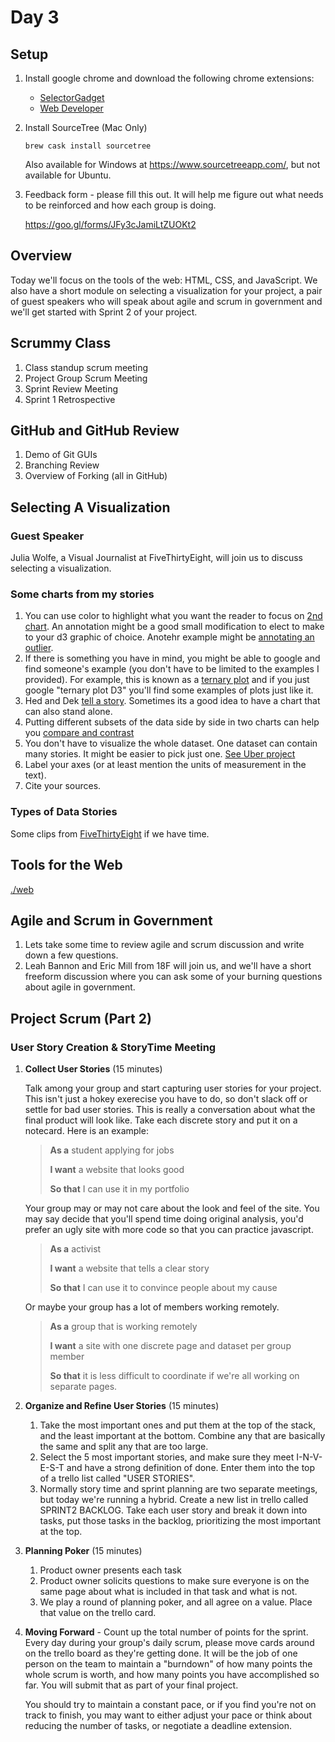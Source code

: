 # Day 3

## Setup

1. Install google chrome and download the following chrome extensions:

	* [SelectorGadget](https://chrome.google.com/webstore/detail/selectorgadget/mhjhnkcfbdhnjickkkdbjoemdmbfginb)
	* [Web Developer](https://chrome.google.com/webstore/detail/web-developer/bfbameneiokkgbdmiekhjnmfkcnldhhm?hl=en-US)

2. Install SourceTree (Mac Only)

	```
	brew cask install sourcetree
	```
	Also available for Windows at https://www.sourcetreeapp.com/, but not available for Ubuntu.

3. Feedback form - please fill this out. It will help me figure out what needs to be reinforced and how each group is doing.

	https://goo.gl/forms/JFy3cJamiLtZUOKt2

## Overview

Today we'll focus on the tools of the web: HTML, CSS, and JavaScript. We also have a short module on selecting a visualization for your project, a pair of guest speakers who will speak about agile and scrum in government and we'll get started with Sprint 2 of your project.

## Scrummy Class

1. Class standup scrum meeting
2. Project Group Scrum Meeting
3. Sprint Review Meeting
4. Sprint 1 Retrospective

## GitHub and GitHub Review

1. Demo of Git GUIs
2. Branching Review
3. Overview of Forking (all in GitHub)

## Selecting A Visualization

### Guest Speaker

Julia Wolfe, a Visual Journalist at FiveThirtyEight, will join us to discuss selecting a visualization.

### Some charts from my stories

1. You can use color to highlight what you want the reader to focus on [2nd chart](https://fivethirtyeight.com/features/all-the-cable-news-networks-are-covering-the-russia-story-just-not-the-same-one/). An annotation might be a good small modification to elect to make to your d3 graphic of choice. Anotehr example might be [annotating an outlier](https://fivethirtyeight.com/features/the-art-of-cherry-picking-polls/).
2. If there is something you have in mind, you might be able to google and find someone's example (you don't have to be limited to the examples I provided). For example, this is known as a [ternary plot](https://fivethirtyeight.com/features/the-worst-tweeter-in-politics-isnt-trump/) and if you just google "ternary plot D3" you'll find some examples of plots just like it.
3. Hed and Dek [tell a story](https://fivethirtyeight.com/features/the-mayweather-mcgregor-fight-as-told-through-emojis/). Sometimes its a good idea to have a chart that can also stand alone.
4. Putting different subsets of the data side by side in two charts can help you [compare and contrast](https://fivethirtyeight.com/features/the-media-really-has-neglected-puerto-rico/)
5. You don't have to visualize the whole dataset. One dataset can contain many stories. It might be easier to pick just one. [See Uber project](https://fivethirtyeight.com/tag/transportation/)
4. Label your axes (or at least mention the units of measurement in the text).
5. Cite your sources.

### Types of Data Stories

Some clips from [FiveThirtyEight](http://slides.com/dhrumilmehta/deck-dcee62b7-28ae-4199-8d47-4ceba73739aa-3#/1/2) if we have time.

## Tools for the Web

[./web](./web)

## Agile and Scrum in Government

1. Lets take some time to review agile and scrum discussion and write down a few questions.
2. Leah Bannon and Eric Mill from 18F will join us, and we'll have a short freeform discussion where you can ask some of your burning questions about agile in government.

## Project Scrum (Part 2)

### User Story Creation & StoryTime Meeting

1. **Collect User Stories** (15 minutes)

	Talk among your group and start capturing user stories for your project. This isn't just a hokey exerecise you have to do, so don't slack off or settle for bad user stories. This is really a conversation about what the final product will look like. Take each discrete story and put it on a notecard. Here is an example:

	> **As a** student applying for jobs
	>
	> **I want** a website that looks good
	>
	> **So that** I can use it in my portfolio

	Your group may or may not care about the look and feel of the site. You may say decide that you'll spend time doing original analysis, you'd prefer an ugly site with more code so that you can practice javascript.

	> **As a** activist
	>
	> **I want** a website that tells a clear story
	>
	> **So that** I can use it to convince people about my cause

	Or maybe your group has a lot of members working remotely.

	> **As a** group that is working remotely
	>
	> **I want** a site with one discrete page and dataset per group member
	>
	> **So that** it is less difficult to coordinate if we're all working on separate pages.

2. **Organize and Refine User Stories** (15 minutes)

	1. Take the most important ones and put them at the top of the stack, and the least important at the bottom. Combine any that are basically the same and split any that are too large.
	2. Select the 5 most important stories, and make sure they meet I-N-V-E-S-T and have a strong definition of done. Enter them into the top of a trello list called "USER STORIES".
	3. Normally story time and sprint planning are two separate meetings, but today we're running a hybrid. Create a new list in trello called SPRINT2 BACKLOG. Take each user story and break it down into tasks, put those tasks in the backlog, prioritizing the most important at the top.

3. **Planning Poker** (15 minutes)
	1. Product owner presents each task
	2. Product owner solicits questions to make sure everyone is on the same page about what is included in that task and what is not.
	3. We play a round of planning poker, and all agree on a value. Place that value on the trello card.

4. **Moving Forward** - Count up the total number of points for the sprint. Every day during your group's daily scrum, please move cards around on the trello board as they're getting done. It will be the job of one person on the team to maintain a "burndown" of how many points the whole scrum is worth, and how many points you have accomplished so far.  You will submit that as part of your final project.

	You should try to maintain a constant pace, or if you find you're not on track to finish, you may want to either adjust your pace or think about reducing the number of tasks, or negotiate a deadline extension.